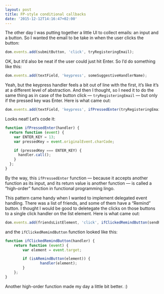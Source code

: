 ```yaml
---
layout: post
title: FP-style conditional callbacks
date: '2015-12-12T14:16:47+02:00'
---
```

The other day I was putting together a little UI to collect emails: an
input and a button. So I wanted the email to be take in when the user
clicks the button:

```js
dom.events.add(submitButton, 'click', tryRegisteringEmail);
```

OK, but it’d also be neat if the user could just hit Enter. So I’d do
something like this:

```js
dom.events.add(textField, 'keypress', someSuggestiveHandlerName);
```

Yeah, but the keypress handler feels a bit out of line with the first,
it’s like it’s at a different level of abstraction. And then I thought,
so I need it to do the same thing as in case of the button click —
`tryRegisteringEmail` — but only if the pressed key was Enter. Here is
what came out:

```js
dom.events.add(textField, 'keypress', ifPressedEnter(tryRegisteringEmail));
```

Looks neat! Let’s code it:

```js
function ifPressedEnter(handler) {
  return function (event) {
    var ENTER_KEY = 13;
    var pressedKey = event.originalEvent.charCode;

    if (pressedKey === ENTER_KEY) {
      handler.call();
    }
  };
}
```

By the way, this `ifPressedEnter` function — because it accepts another
function as its input, and its return value is another function — is
called a “high-order” function in functional programming lingo.

This pattern came handy when I wanted to implement delegated event
handling. There was a list of friends, and some of them have a “Remind”
button. I thought I would be good to deletegate the clicks on those
buttons to a single click handler on the list element. Here is what came
out:

```js
dom.events.add(friendsListElement, 'click', ifClickedRemindButton(sendRemindMessage));
```

and the `ifClickedRemindButton` function looked like this:

```js
function ifClickedRemindButton(handler) {
	return function (event) {
		var element = event.target;

		if (isARemindButton(element)) {
				handler(element);
		}
	};
}
```

Another high-order function made my day a little bit better. :)

